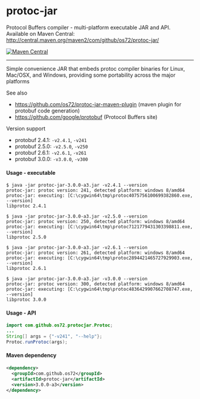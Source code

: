 protoc-jar
==========

Protocol Buffers compiler - multi-platform executable JAR and API.
Available on Maven Central: http://central.maven.org/maven2/com/github/os72/protoc-jar/

[![Maven Central](https://img.shields.io/badge/maven%20central-3.0.0-a3-brightgreen.svg)](http://search.maven.org/#artifactdetails|com.github.os72|protoc-jar|3.0.0-a3|)

---

Simple convenience JAR that embeds protoc compiler binaries for Linux, Mac/OSX, and Windows, providing some portability across the major platforms

See also
* https://github.com/os72/protoc-jar-maven-plugin (maven plugin for protobuf code generation)
* https://github.com/google/protobuf (Protocol Buffers site)

Version support
* protobuf 2.4.1: `-v2.4.1`, `-v241`
* protobuf 2.5.0: `-v2.5.0`, `-v250`
* protobuf 2.6.1: `-v2.6.1`, `-v261`
* protobuf 3.0.0: `-v3.0.0`, `-v300`

#### Usage - executable
```
$ java -jar protoc-jar-3.0.0-a3.jar -v2.4.1 --version
protoc-jar: protoc version: 241, detected platform: windows 8/amd64
protoc-jar: executing: [C:\cygwin64\tmp\protoc4075756100699382860.exe, --version]
libprotoc 2.4.1

$ java -jar protoc-jar-3.0.0-a3.jar -v2.5.0 --version
protoc-jar: protoc version: 250, detected platform: windows 8/amd64
protoc-jar: executing: [C:\cygwin64\tmp\protoc7121779431303398811.exe, --version]
libprotoc 2.5.0

$ java -jar protoc-jar-3.0.0-a3.jar -v2.6.1 --version
protoc-jar: protoc version: 261, detected platform: windows 8/amd64
protoc-jar: executing: [C:\cygwin64\tmp\protoc2894421465727929903.exe, --version]
libprotoc 2.6.1

$ java -jar protoc-jar-3.0.0-a3.jar -v3.0.0 --version
protoc-jar: protoc version: 300, detected platform: windows 8/amd64
protoc-jar: executing: [C:\cygwin64\tmp\protoc4836429907662708747.exe, --version]
libprotoc 3.0.0
```

#### Usage - API
```java
import com.github.os72.protocjar.Protoc;
...
String[] args = {"-v241", "--help"};
Protoc.runProtoc(args);
```

#### Maven dependency

```xml
<dependency>
  <groupId>com.github.os72</groupId>
  <artifactId>protoc-jar</artifactId>
  <version>3.0.0-a3</version>
</dependency>
```
